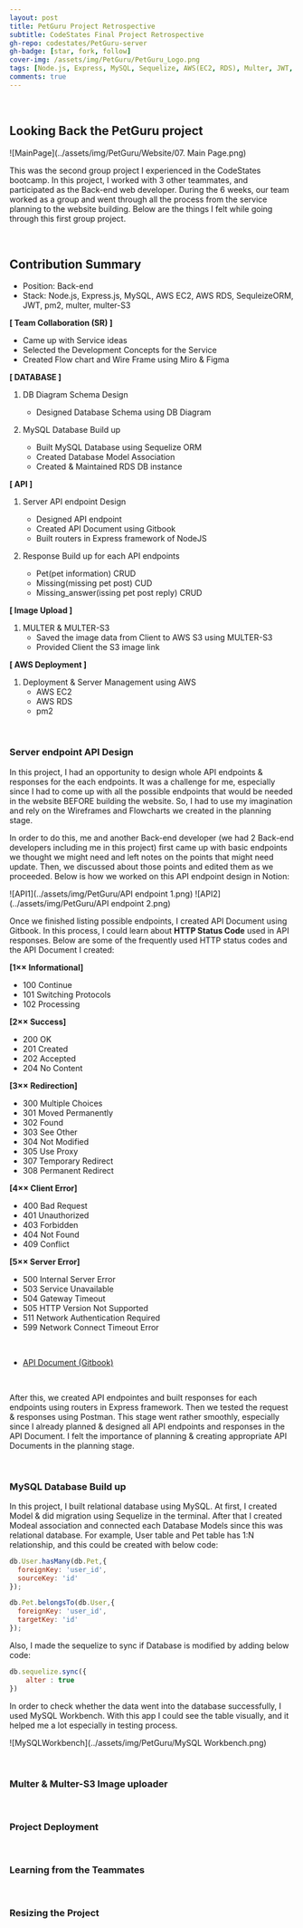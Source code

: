 ```yaml
---
layout: post
title: PetGuru Project Retrospective
subtitle: CodeStates Final Project Retrospective
gh-repo: codestates/PetGuru-server
gh-badge: [star, fork, follow]
cover-img: /assets/img/PetGuru/PetGuru_Logo.png
tags: [Node.js, Express, MySQL, Sequelize, AWS(EC2, RDS), Multer, JWT, PM2]
comments: true
---
```

<br>

## Looking Back the PetGuru project

  ![MainPage](../assets/img/PetGuru/Website/07. Main Page.png)

This was the second group project I experienced in the CodeStates bootcamp. In this project, I worked with 3 other teammates, and participated as the Back-end web developer. During the 6 weeks, our team worked as a group and went through all the process from the service planning to the website building. Below are the things I felt while going through this first group project.

<br>

## Contribution Summary

- Position: Back-end
- Stack: Node.js, Express.js, MySQL, AWS EC2, AWS RDS, SequleizeORM, JWT, pm2, multer, multer-S3


**[ Team Collaboration (SR) ]**

- Came up with Service ideas
- Selected the Development Concepts for the Service
- Created Flow chart and Wire Frame using Miro & Figma

**[ DATABASE ]**

1. DB Diagram Schema Design
    - Designed Database Schema using DB Diagram
    
2. MySQL Database Build up
    - Built MySQL Database using Sequelize ORM
    - Created Database Model Association
    - Created & Maintained RDS DB instance
    

**[ API ]**

1. Server API endpoint Design
    - Designed API endpoint
    - Created API Document using Gitbook
    - Built routers in Express framework of NodeJS
    
2. Response Build up for each API endpoints
    - Pet(pet information) CRUD
    - Missing(missing pet post) CUD
    - Missing_answer(issing pet post reply) CRUD
    

**[ Image Upload ]**

1. MULTER & MULTER-S3
    - Saved the image data from Client to AWS S3 using MULTER-S3
    - Provided Client the S3 image link

**[ AWS Deployment ]**

1. Deployment & Server Management using AWS
    - AWS EC2
    - AWS RDS
    - pm2



<br>

### Server endpoint API Design

In this project, I had an opportunity to design whole API endpoints & responses for the each endpoints. It was a challenge for me, especially since I had to come up with all the possible endpoints that would be needed in the website BEFORE building the website. So, I had to use my imagination and rely on the Wireframes and Flowcharts we created in the planning stage. 

In order to do this, me and another Back-end developer (we had 2 Back-end developers including me in this project) first came up with basic endpoints we thought we might need and left notes on the points that might need update. Then, we discussed about those points and edited them as we proceeded. Below is how we worked on this API endpoint design in Notion:

  ![API1](../assets/img/PetGuru/API endpoint 1.png)
  ![API2](../assets/img/PetGuru/API endpoint 2.png)

Once we finished listing possible endpoints, I created API Document using Gitbook. In this process, I could learn about **HTTP Status Code** used in API responses. Below are some of the frequently used HTTP status codes and the API Document I created:

**[1×× Informational]**

- 100 Continue
- 101 Switching Protocols
- 102 Processing

**[2×× Success]**

- 200 OK
- 201 Created
- 202 Accepted
- 204 No Content

**[3×× Redirection]**

- 300 Multiple Choices
- 301 Moved Permanently
- 302 Found
- 303 See Other
- 304 Not Modified
- 305 Use Proxy
- 307 Temporary Redirect
- 308 Permanent Redirect

**[4×× Client Error]**

- 400 Bad Request
- 401 Unauthorized
- 403 Forbidden
- 404 Not Found
- 409 Conflict

**[5×× Server Error]**

- 500 Internal Server Error
- 503 Service Unavailable
- 504 Gateway Timeout
- 505 HTTP Version Not Supported
- 511 Network Authentication Required
- 599 Network Connect Timeout Error

<br>

* [API Document (Gitbook)](https://petguru.gitbook.io/petguru-gitbook/ "https://petguru.gitbook.io/petguru-gitbook/")

<br>

After this, we created API endpointes and built responses for each endpoints using routers in Express framework. Then we tested the request & responses using Postman. This stage went rather smoothly, especially since I already planned & designed all API endpoints and responses in the API Document. I felt the importance of planning & creating appropriate API Documents in the planning stage.

<br>

### MySQL Database Build up

In this project, I built relational database using MySQL. At first, I created Model & did migration using Sequelize in the terminal. After that I created Modeal association and connected each Database Models since this was relational database. For example, User table and Pet table has 1:N relationship, and this could be created with below code:


```javascript
db.User.hasMany(db.Pet,{
  foreignKey: 'user_id',
  sourceKey: 'id'
});

db.Pet.belongsTo(db.User,{
  foreignKey: 'user_id',
  targetKey: 'id'
});
```

Also, I made the sequelize to sync if Database is modified by adding below code:

```javascript
db.sequelize.sync({
	alter : true
})
```

In order to check whether the data went into the database successfully, I used MySQL Workbench. With this app I could see the table visually, and it helped me a lot especially in testing process.

  ![MySQLWorkbench](../assets/img/PetGuru/MySQL Workbench.png)


<br>

### Multer & Multer-S3 Image uploader


<br>

### Project Deployment


<br>

### Learning from the Teammates



<br>

### Resizing the Project

